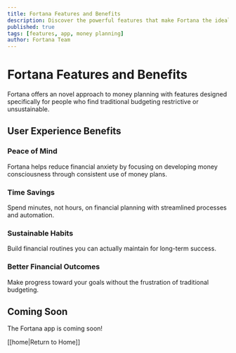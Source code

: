 ```yaml
---
title: Fortana Features and Benefits
description: Discover the powerful features that make Fortana the ideal money planning app for people who don't like budgeting
published: true
tags: [features, app, money planning]
author: Fortana Team
---
```


# Fortana Features and Benefits

Fortana offers an novel approach to money planning with features designed specifically for people who find traditional budgeting restrictive or unsustainable.

## User Experience Benefits

### Peace of Mind

Fortana helps reduce financial anxiety by focusing on developing money consciousness through consistent use of money plans.

### Time Savings

Spend minutes, not hours, on financial planning with streamlined processes and automation.

### Sustainable Habits

Build financial routines you can actually maintain for long-term success.

### Better Financial Outcomes

Make progress toward your goals without the frustration of traditional budgeting.

## Coming Soon

The Fortana app is coming soon!

[[home|Return to Home]]

